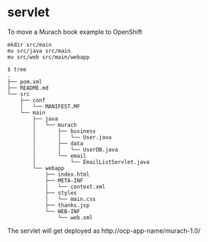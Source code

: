 # servlet
To move a Murach book example to OpenShift

```
mkdir src/main
mv src/java src/main
mv src/web src/main/webapp

$ tree
.
├── pom.xml
├── README.md
└── src
    ├── conf
    │   └── MANIFEST.MF
    └── main
        ├── java
        │   └── murach
        │       ├── business
        │       │   └── User.java
        │       ├── data
        │       │   └── UserDB.java
        │       └── email
        │           └── EmailListServlet.java
        └── webapp
            ├── index.html
            ├── META-INF
            │   └── context.xml
            ├── styles
            │   └── main.css
            ├── thanks.jsp
            └── WEB-INF
                └── web.xml
```

The servlet will get deployed as http://ocp-app-name/murach-1.0/


